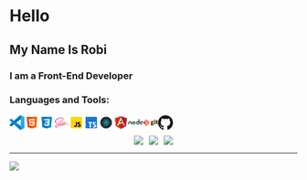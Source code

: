 # Hello
## My Name Is Robi
### I am a Front-End Developer

### Languages and Tools:

<div style="display: flex; align-items: center; flex-wrap: wrap;">
  <img alt="Visual Studio Code" width="26px" src="https://raw.githubusercontent.com/github/explore/80688e429a7d4ef2fca1e82350fe8e3517d3494d/topics/visual-studio-code/visual-studio-code.png" />
  <img alt="HTML5" width="26px" src="./src/img/html.svg" />
  <img alt="CSS3" width="26px" src="./src/img/css.svg" />
  <img alt="Sass" width="26px" src="./src/img/sass.svg" />
  <img alt="JavaScript" width="26px" src="./src/img/jsb.svg" />
  <img alt="TypeScript" width="26px" src="./src/img/tsb.svg" />
  <img alt="React" width="26px" src="./src/img/react.svg" />
  <img alt="Angular" width="26px" src="./src/img/angular.svg" />
  <img alt="Node.js" width="26px" src="./src/img/nodejs.svg" />
  <img alt="Git" width="26px" src="https://raw.githubusercontent.com/github/explore/80688e429a7d4ef2fca1e82350fe8e3517d3494d/topics/git/git.png" />
  <img alt="GitHub" width="26px" src="https://raw.githubusercontent.com/github/explore/78df643247d429f6cc873026c0622819ad797942/topics/github/github.png" />
</div>

<div style="display: flex; justify-content: center; flex-wrap: wrap; margin-top: 10px;">
  <img src="https://github-readme-stats.vercel.app/api?username=Robika1998&theme=merko&hide_border=true&include_all_commits=true&count_private=true" style="margin-right: 10px;" />
  <img src="https://github-readme-streak-stats.herokuapp.com/?user=Robika1998&theme=merko&hide_border=true" style="margin-right: 10px;" />
  <img src="https://github-readme-stats.vercel.app/api/top-langs/?username=Robika1998&theme=merko&hide_border=true&include_all_commits=true&count_private=true&layout=compact" />
</div>

---

![](https://visitcount.itsvg.in/api?id=Robika1998&icon=0&color=3)
